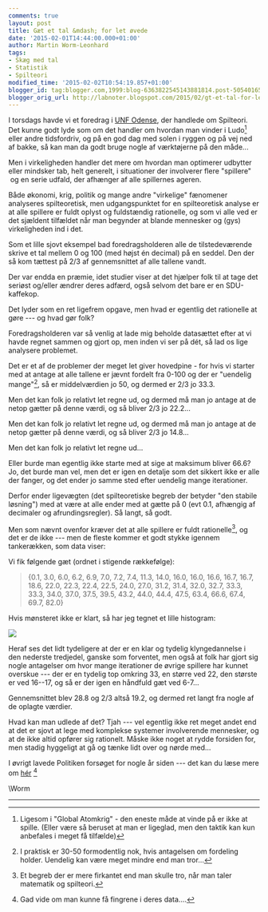 ```yaml
---
comments: true
layout: post
title: Gæt et tal &mdash; for let øvede
date: '2015-02-01T14:44:00.000+01:00'
author: Martin Worm-Leonhard
tags:
- Skæg med tal
- Statistik
- Spilteori
modified_time: '2015-02-02T10:54:19.857+01:00'
blogger_id: tag:blogger.com,1999:blog-6363822545143881814.post-5054016512681776784
blogger_orig_url: http://labnoter.blogspot.com/2015/02/gt-et-tal-for-let-vede.html
---
```


I torsdags havde vi et foredrag i [UNF Odense](https://odense.unf.dk/),
der handlede om Spilteori. Det kunne godt lyde som om det handler om
hvordan man vinder i Ludo[^1] eller andre tidsfordriv, og på en god dag
med solen i ryggen og på vej ned af bakke, så kan man da godt bruge
nogle af værktøjerne på den måde...

Men i virkeligheden handler det mere om hvordan man optimerer udbytter
eller mindsker tab, helt generelt, i situationer der involverer flere
"spillere"  og en serie udfald, der afhænger af alle spillernes ageren.

Både økonomi, krig, politik og mange andre "virkelige" fænomener
analyseres spilteoretisk, men udgangspunktet for en spilteoretisk
analyse er at alle spillere er fuldt oplyst og fuldstændig rationelle,
og som vi alle ved er det sjældent tilfældet når man begynder at blande
mennesker og (gys) virkeligheden ind i det.

Som et lille sjovt eksempel bad foredragsholderen alle de
tilstedeværende skrive et tal mellem 0 og 100 (med højst én decimal) på
en seddel. Den der så kom tættest på 2/3 af gennemsnittet af alle
tallene vandt.

Der var endda en præmie, idet studier viser at det hjælper folk til at
tage det seriøst og/eller ændrer deres adfærd, også selvom det bare er
en SDU-kaffekop.

Det lyder som en ret ligefrem opgave, men hvad er egentlig det
rationelle at gøre --- og hvad gør folk?

Foredragsholderen var så venlig at lade mig beholde datasættet efter
at vi havde regnet sammen og gjort op, men inden vi ser på dét, så lad
os lige analysere problemet.

Det er et af de problemer der meget let giver hovedpine - for hvis vi
starter med at antage at alle tallene er jævnt fordelt fra 0-100 og der
er "uendelig mange"[^2], så er middelværdien jo 50, og dermed er 2/3 jo
33.3.

Men det kan folk jo relativt let regne ud, og dermed må man jo antage at
de netop gætter på denne værdi, og så bliver 2/3 jo 22.2...

Men det kan folk jo relativt let regne ud, og dermed må man jo antage at
de netop gætter på denne værdi, og så bliver 2/3 jo 14.8...

Men det kan folk jo relativt let regne ud...

Eller burde man egentlig ikke starte med at sige at maksimum bliver
66.6? Jo, det burde man vel, men det er igen en detalje som det sikkert
ikke er alle der fanger, og det ender jo samme sted efter uendelig mange
iterationer.

Derfor ender ligevægten (det spilteoretiske begreb der betyder "den
stabile løsning") med at være at alle ender med at gætte på 0 (evt 0.1,
afhængig af decimaler og afrundingsregler). Så langt, så godt.

Men som nævnt ovenfor kræver det at alle spillere er fuldt
rationelle[^3], og det er de ikke --- men de fleste kommer et godt stykke
igennem tankerækken, som data viser:

Vi fik følgende gæt (ordnet i stigende rækkefølge):

>{0.1, 3.0,
>6.0, 6.2, 6.9, 7.0, 7.2, 7.4, 11.3, 14.0, 16.0, 16.0, 16.6, 16.7, 16.7,
>18.6, 22.0, 22.3, 22.4, 22.5, 24.0, 27.0, 31.2, 31.4, 32.0, 32.7, 33.3,
>33.3, 34.0, 37.0, 37.5, 39.5, 43.2, 44.0, 44.4, 47.5, 63.4, 66.6, 67.4,
>69.7, 82.0}

Hvis mønsteret ikke er klart, så har jeg tegnet et lille histogram:

[![]({{site.url}}/images/5fcc6c12dad6d1d70f540ff13257391d.png)]({{site.url}}/images/5fcc6c12dad6d1d70f540ff13257391d.png)

Heraf ses det lidt tydeligere at der er en klar og tydelig
klyngedannelse i den nederste tredjedel, ganske som forventet, men også
at folk har gjort sig nogle antagelser om hvor mange iterationer de
øvrige spillere har kunnet overskue --- der er en tydelig top omkring 33,
en større ved 22, den største er ved 16--17, og så er der igen en
håndfuld gæt ved 6-7...

Gennemsnittet blev 28.8 og 2/3 altså 19.2, og dermed ret langt fra nogle
af de oplagte værdier.

Hvad kan man udlede af det? Tjah --- vel egentlig ikke ret meget andet end
at det er sjovt at lege med komplekse systemer involverende mennesker,
og at de ikke altid opfører sig rationelt. Måske ikke noget at rydde
forsiden for, men stadig hyggeligt at gå og tænke lidt over og nørde
med...

I øvrigt lavede Politiken forsøget for nogle år siden --- det kan du læse
mere om
[hér](http://politiken.dk/oekonomi/ECE123939/gaet-et-tal-konkurrence-afsloerer-at-vi-er-irrationelle/) [^4]

\\Worm

------------------------------------------------------------------------

[^1]: Ligesom i "Global Atomkrig" - den eneste måde at vinde på er ikke
    at spille. (Eller være så beruset at man er ligeglad, men den taktik kan
    kun anbefales i meget få tilfælde)

[^2]: I praktisk er 30-50 formodentlig nok, hvis antagelsen om
    fordeling holder. Uendelig kan være meget mindre end man tror...

[^3]: Et begreb der er mere firkantet end man skulle tro, når man taler
    matematik og spilteori.

[^4]: Gad vide om man kunne få fingrene i deres data....
